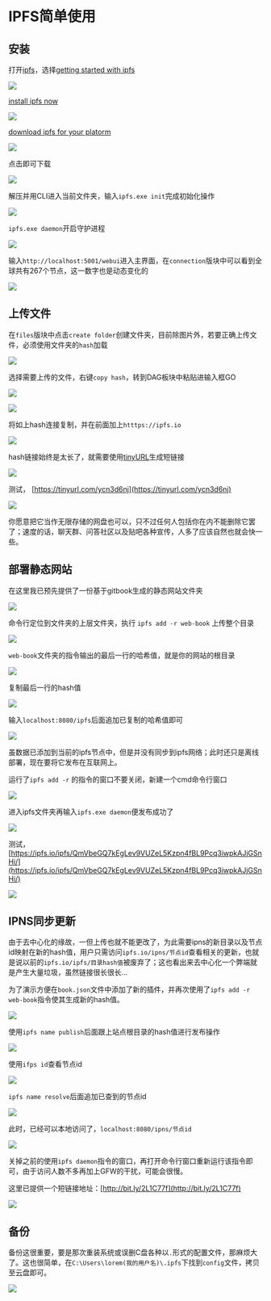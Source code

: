 # IPFS简单使用

## 安装

打开[ipfs](https://ipfs.io/docs/install/)，选择[getting started with ipfs](https://ipfs.io/docs/getting-started/)

![](https://raw.githubusercontent.com/loremwalker/fq-book/master/docs/images/2018-05-27_092613.png)

[install ipfs now](https://ipfs.io/docs/getting-started/)

![](https://raw.githubusercontent.com/loremwalker/fq-book/master/docs/images/2018-05-27_093125.png)

[download ipfs for your platorm](https://dist.ipfs.io/#go-ipfs)

![](https://raw.githubusercontent.com/loremwalker/fq-book/master/docs/images/2018-05-27_093548.png)

点击即可下载

![](https://raw.githubusercontent.com/loremwalker/fq-book/master/docs/images/2018-05-27_093946.png)

解压并用CLI进入当前文件夹，输入`ipfs.exe init`完成初始化操作

![](https://raw.githubusercontent.com/loremwalker/fq-book/master/docs/images/2018-05-27_095305.png)

`ipfs.exe daemon`开启守护进程

![](https://raw.githubusercontent.com/loremwalker/fq-book/master/docs/images/2018-05-27_095836.png)

输入`http://localhost:5001/webui`进入主界面，在`connection`版块中可以看到全球共有267个节点，这一数字也是动态变化的

![](https://raw.githubusercontent.com/loremwalker/fq-book/master/docs/images/2018-05-27_100854.png)

## 上传文件

在`files`版块中点击`create folder`创建文件夹，目前除图片外，若要正确上传文件，必须使用文件夹的`hash`加载

![](https://raw.githubusercontent.com/loremwalker/fq-book/master/docs/images/2018-05-27_113127.png)

选择需要上传的文件，右键`copy hash`，转到DAG板块中粘贴进输入框GO

![](https://raw.githubusercontent.com/loremwalker/fq-book/master/docs/images/2018-05-27_114055.png)

![](https://raw.githubusercontent.com/loremwalker/fq-book/master/docs/images/2018-05-27_114452.png)

将如上hash连接复制，并在前面加上`htttps://ipfs.io`

![](https://raw.githubusercontent.com/loremwalker/fq-book/master/docs/images/2018-05-27_114812.png)

hash链接始终是太长了，就需要使用[tinyURL](https://tinyurl.com/)生成短链接

![](https://raw.githubusercontent.com/loremwalker/fq-book/master/docs/images/2018-05-27_120243.png)

测试， [https://tinyurl.com/ycn3d6nj](https://tinyurl.com/ycn3d6nj)

![](https://raw.githubusercontent.com/loremwalker/fq-book/master/docs/images/2018-05-27_121017.png)

你愿意把它当作无限存储的网盘也可以，只不过任何人包括你在内不能删除它罢了；速度的话，聊天群、问答社区以及贴吧各种宣传，人多了应该自然也就会快一些。

## 部署静态网站

在这里我已预先提供了一份基于gitbook生成的静态网站文件夹

![](https://raw.githubusercontent.com/loremwalker/fq-book/master/docs/images/2018-05-27_164203.png)

命令行定位到文件夹的上层文件夹，执行 `ipfs add -r web-book` 上传整个目录

![](https://raw.githubusercontent.com/loremwalker/fq-book/master/docs/images/2018-05-27_171923.png)

`web-book`文件夹的指令输出的最后一行的哈希值，就是你的网站的根目录

![](https://raw.githubusercontent.com/loremwalker/fq-book/master/docs/images/2018-05-27_172511.png)

复制最后一行的hash值

![](https://raw.githubusercontent.com/loremwalker/fq-book/master/docs/images/2018-05-27_173142.png)

输入`localhost:8080/ipfs`后面追加已复制的哈希值即可

![](https://raw.githubusercontent.com/loremwalker/fq-book/master/docs/images/2018-05-27_173114.png)

虽数据已添加到当前的ipfs节点中，但是并没有同步到ipfs网络；此时还只是离线部署，现在要将它发布在互联网上。

运行了`ipfs add -r` 的指令的窗口不要关闭，新建一个cmd命令行窗口

![](https://raw.githubusercontent.com/loremwalker/fq-book/master/docs/images/2018-05-27_180127.png)

进入ipfs文件夹再输入`ipfs.exe daemon`便发布成功了

![](https://raw.githubusercontent.com/loremwalker/fq-book/master/docs/images/2018-05-27_175819.png)

测试，[https://ipfs.io/ipfs/QmVbeGQ7kEgLev9VUZeL5Kzpn4fBL9Pcq3iwpkAJjGSnHi/](https://ipfs.io/ipfs/QmVbeGQ7kEgLev9VUZeL5Kzpn4fBL9Pcq3iwpkAJjGSnHi/)

![](https://raw.githubusercontent.com/loremwalker/fq-book/master/docs/images/2018-05-27_181051.png)

## IPNS同步更新

由于去中心化的缘故，一但上传也就不能更改了，为此需要ipns的新目录以及节点id映射在新的hash值，用户只需访问`ipfs.io/ipns/节点id`查看相关的更新，也就是说以前的`ipfs.io/ipfs/目录hash值`被废弃了；这也看出来去中心化一个弊端就是产生大量垃圾，虽然链接很长很长...

为了演示方便在`book.json`文件中添加了新的插件，并再次使用了`ipfs add -r web-book`指令使其生成新的hash值。

![](https://raw.githubusercontent.com/loremwalker/fq-book/master/docs/images/2018-05-27_213304.png)

使用`ipfs name publish`后面跟上站点根目录的hash值进行发布操作

![](https://raw.githubusercontent.com/loremwalker/fq-book/master/docs/images/2018-05-27_220829.png)

使用`ifps id`查看节点id

![](https://raw.githubusercontent.com/loremwalker/fq-book/master/docs/images/2018-05-27_221733.png)

`ipfs name resolve`后面追加已查到的节点id

![](https://raw.githubusercontent.com/loremwalker/fq-book/master/docs/images/2018-05-27_222850.png)

此时，已经可以本地访问了，`localhost:8080/ipns/节点id`

![](https://raw.githubusercontent.com/loremwalker/fq-book/master/docs/images/2018-05-27_223735.png)

关掉之前的使用`ipfs daemon`指令的窗口，再打开命令行窗口重新运行该指令即可，由于访问人数不多再加上GFW的干扰，可能会很慢。

这里已提供一个短链接地址：[http://bit.ly/2L1C77f](http://bit.ly/2L1C77f)

![](https://raw.githubusercontent.com/loremwalker/fq-book/master/docs/images/2018-05-27_225417.png)

## 备份

备份这很重要，要是那次重装系统或误删C盘各种以`.`形式的配置文件，那麻烦大了。这也很简单，在`C:\Users\lorem(我的用户名)\.ipfs`下找到`config`文件，拷贝至云盘即可。

![](https://raw.githubusercontent.com/loremwalker/fq-book/master/docs/images/2018-05-27_232208.png)

